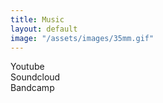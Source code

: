 ```yaml
---
title: Music
layout: default
image: "/assets/images/35mm.gif"
---
```

Youtube  
Soundcloud  
Bandcamp  
